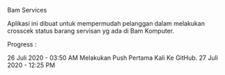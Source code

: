 Bam Services

Aplikasi ini dibuat untuk mempermudah pelanggan dalam melakukan crosscek
status barang servisan yg ada di Bam Komputer.

Progress :

26 Juli 2020 - 03:50 AM
Melakukan Push Pertama Kali Ke GitHub.
27 Juli 2020 - 12:25 PM